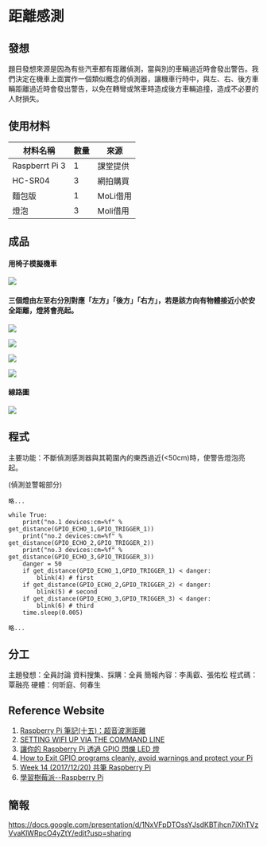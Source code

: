 # 距離感測

## 發想
題目發想來源是因為有些汽車都有距離偵測，當與別的車輛過近時會發出警告。我們決定在機車上面實作一個類似概念的偵測器，讓機車行時中，與左、右、後方車輛距離過近時會發出警告，以免在轉彎或煞車時造成後方車輛追撞，造成不必要的人財損失。

## 使用材料
| 材料名稱 | 數量 | 來源 |
| ------ | ------ | ------ |
| Raspberrt Pi 3 | 1 | 課堂提供 |
| HC-SR04 | 3 | 網拍購買 |
| 麵包版 | 1 | MoLi借用 |
| 燈泡 | 3 | Moli借用 |

## 成品
#### 用椅子模擬機車
![](https://i.imgur.com/XpkmSsD.jpg)

#### 三個燈由左至右分別對應「左方」「後方」「右方」，若是該方向有物體接近小於安全距離，燈將會亮起。
![](https://i.imgur.com/7I2w9UW.jpg)

![](https://i.imgur.com/lXuhe9L.jpg)

![](https://i.imgur.com/0c0zJh5.jpg)

![](https://i.imgur.com/Hz49qqN.jpg)

#### 線路圖
![](https://i.imgur.com/K2KEHRH.png)

## 程式
主要功能：不斷偵測感測器與其範圍內的東西過近(<50cm)時，使警告燈泡亮起。

(偵測並警報部分)
```python=
略...

while True:
	print("no.1 devices:cm=%f" % get_distance(GPIO_ECHO_1,GPIO_TRIGGER_1))
	print("no.2 devices:cm=%f" % get_distance(GPIO_ECHO_2,GPIO_TRIGGER_2))
	print("no.3 devices:cm=%f" % get_distance(GPIO_ECHO_3,GPIO_TRIGGER_3))
	danger = 50
	if get_distance(GPIO_ECHO_1,GPIO_TRIGGER_1) < danger:
		blink(4) # first
	if get_distance(GPIO_ECHO_2,GPIO_TRIGGER_2) < danger:
		blink(5) # second
	if get_distance(GPIO_ECHO_3,GPIO_TRIGGER_3) < danger:
		blink(6) # third
	time.sleep(0.005)

略...
```
## 分工
主題發想：全員討論
資料搜集、採購：全員
簡報內容：李禹叡、張佑松
程式碼：覃融亮
硬體：何昕庭、何春生
## Reference Website
1. [Raspberry Pi 筆記(十五)：超音波測距離](http://atceiling.blogspot.tw/2014/03/raspberry-pi_18.html)
2. [SETTING WIFI UP VIA THE COMMAND LINE](https://www.raspberrypi.org/documentation/configuration/wireless/wireless-cli.md)
3. [讓你的 Raspberry Pi 透過 GPIO 閃爍 LED 燈](https://coldnew.github.io/f7349436/)
4. [How to Exit GPIO programs cleanly, avoid warnings and protect your Pi](http://raspi.tv/2013/rpi-gpio-basics-3-how-to-exit-gpio-programs-cleanly-avoid-warnings-and-protect-your-pi)
5. [Week 14 (2017/12/20) 共筆 Raspberry Pi](https://hackmd.io/OwFgjATAHAZgrMAtANgEYBMDMjye1CEZRABhLDhNQggE5N1ag===?view)
6. [學習樹莓派--Raspberry Pi](https://sites.google.com/site/raspberypishare0918/home/lei-bi-gan-ce/chao-yin-bo-ce-ju)

## 簡報
https://docs.google.com/presentation/d/1NxVFpDTOssYJsdKBTjhcn7iXhTVzVvaKlWRpcO4yZtY/edit?usp=sharing
